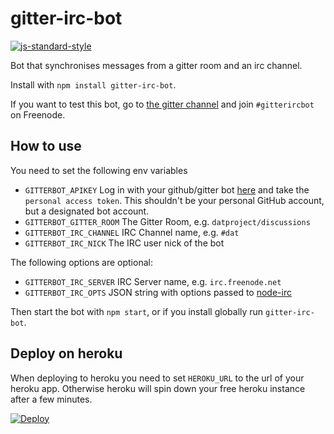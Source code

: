 # gitter-irc-bot
[![js-standard-style](https://cdn.rawgit.com/feross/standard/master/badge.svg)](https://github.com/feross/standard)

Bot that synchronises messages from a gitter room and an irc channel.

Install with `npm install gitter-irc-bot`.

If you want to test this bot, go to [the gitter channel](https://gitter.im/finnp/gitter-irc-bot) and
join `#gitterircbot` on Freenode.

## How to use

You need to set the following env variables

* `GITTERBOT_APIKEY`  Log in with your github/gitter bot [here](https://developer.gitter.im/apps) and take the `personal access token`. This shouldn't be your personal GitHub account, but a designated bot account.
* `GITTERBOT_GITTER_ROOM` The Gitter Room, e.g. `datproject/discussions`
* `GITTERBOT_IRC_CHANNEL` IRC Channel name, e.g. `#dat`
* `GITTERBOT_IRC_NICK` The IRC user nick of the bot

The following options are optional:
* `GITTERBOT_IRC_SERVER` IRC Server name, e.g. `irc.freenode.net`
* `GITTERBOT_IRC_OPTS` JSON string with options passed to [node-irc](https://node-irc.readthedocs.org/en/latest/API.html)

Then start the bot with `npm start`, or if you install globally run `gitter-irc-bot`.

## Deploy on heroku

When deploying to heroku you need to set `HEROKU_URL` to the url of your heroku app.
Otherwise heroku will spin down your free heroku instance after a few minutes.

[![Deploy](https://www.herokucdn.com/deploy/button.png)](https://heroku.com/deploy?template=https://github.com/finnp/gitter-irc-bot.git)
